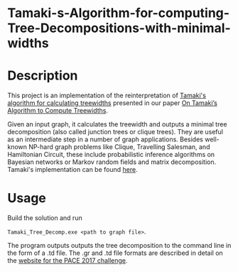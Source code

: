 # Tamaki-s-Algorithm-for-computing-Tree-Decompositions-with-minimal-widths

# Description

This project is an implementation of the reinterpretation of [Tamaki's algorithm for calculating treewidths](https://drops.dagstuhl.de/opus/volltexte/2017/7880/) presented in our paper [On Tamaki’s Algorithm to Compute Treewidths](https://drops.dagstuhl.de/opus/frontdoor.php?source_opus=13781).

Given an input graph, it calculates the treewidth and outputs a minimal tree decomposition (also called junction trees or clique trees). They are useful as an intermediate step in a number of graph applications. Besides well-known NP-hard graph problems like Clique, Travelling Salesman, and Hamiltonian Circuit, these include probabilistic inference algorithms on Bayesian networks or Markov random fields and matrix decomposition.
Tamaki's implementation can be found [here](https://github.com/TCS-Meiji/PACE2017-TrackA).

# Usage

Build the solution and run

`Tamaki_Tree_Decomp.exe <path to graph file>`.

The program outputs outputs the tree decomposition to the command line in the form of a .td file. The .gr and .td file formats are described in detail on the [website for the PACE 2017 challenge](https://pacechallenge.org/2017/treewidth/).

